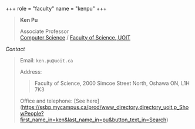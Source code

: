 +++
role = "faculty"
name = "kenpu"
+++

> **Ken Pu**
>
> Associate Professor <br>
> [Computer Science](http://www.science.uoit.ca/undergraduate/programs-and-information-for-prospective-students/computing-science/) /
> [Faculty of Science, UOIT](http://science.uoit.ca)

*Contact*

> Email: `ken.pu@uoit.ca`
>
> Address:
>
> > Faculty of Science, 2000 Simcoe Street North, Oshawa ON, L1H 7K3
>
> Office and telephone: 
> [See here]
> (https://ssbp.mycampus.ca/prod/www_directory.directory_uoit.p_ShowPeople?first_name_in=ken&last_name_in=pu&button_text_in=Search)
